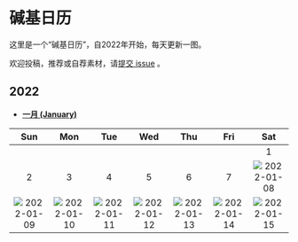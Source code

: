 

# 碱基日历

这里是一个“碱基日历”，自2022年开始，每天更新一图。

欢迎投稿，推荐或自荐素材，请[提交 issue](https://github.com/ShujiaHuang/biocalendar/issues) 。


## 2022

- [**一月 (January)**](docs/2022/2022-01.md)

|  Sun  |  Mon  |  Tue  |  Wed  |  Thu  |  Fri  |  Sat  |
| :---: | :---: | :---: | :---: | :---: | :---: | :---: |
|     |     |     |     |     |     |  1  |
|  2  |  3  |  4  |  5  |  6  |  7  |![2022-01-08](https://static.fungenomics.com/images/2022/01/2022-01-08.png)|
|![2022-01-09](https://static.fungenomics.com/images/2022/01/2022-01-09.png) |![2022-01-10](https://static.fungenomics.com/images/2022/01/2022-01-10.png) |![2022-01-11](https://static.fungenomics.com/images/2022/01/2022-01-11.png) | ![2022-01-12](https://static.fungenomics.com/images/2022/01/2022-01-12-20220108005331070.png) | ![2022-01-13](https://static.fungenomics.com/images/2022/01/2022-01-13.png) | ![2022-01-14](https://static.fungenomics.com/images/2022/01/2022-01-14.png) |![2022-01-15](https://static.fungenomics.com/images/2022/01/2022-01-15.png)|







